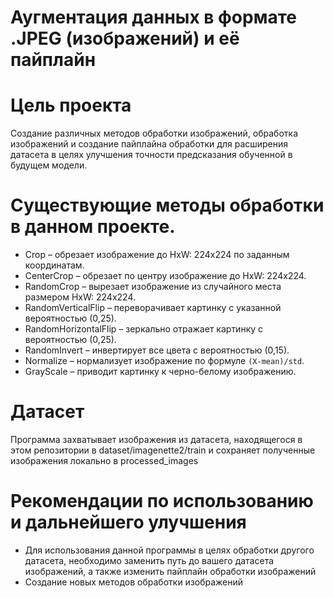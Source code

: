 # Аугментация данных в формате .JPEG (изображений) и её пайплайн

# Цель проекта
Создание различных методов обработки изображений, обработка изображений и создание пайплайна обработки для расширения датасета в целях улучшения точности предсказания обученной в будущем модели.

# Существующие методы обработки в данном проекте.
- Crop – обрезает изображение до HxW: 224x224 по заданным координатам.
- CenterCrop – обрезает по центру изображение до HxW: 224x224.
- RandomCrop – вырезает изображение из случайного места размером HxW: 224x224.
- RandomVerticalFlip – переворачивает картинку с указанной вероятностью (0,25).
- RandomHorizontalFlip – зеркально отражает картинку с вероятностью (0,25).
- RandomInvert – инвертирует все цвета с вероятностью (0,15).
- Normalize – нормализует изображение по формуле `(Х-mean)/std`.
- GrayScale – приводит картинку к черно-белому изображению.

# Датасет
Программа захватывает изображения из датасета, находящегося в этом репозитории в dataset/imagenette2/train и сохраняет полученные изображения локально в processed_images

# Рекомендации по использованию и дальнейшего улучшения
- Для использования данной программы в целях обработки другого датасета, необходимо заменить путь до вашего датасета изображений, а также изменить пайплайн обработки изображений
- Создание новых методов обработки изображений
